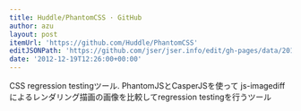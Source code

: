 ```yaml
---
title: Huddle/PhantomCSS · GitHub
author: azu
layout: post
itemUrl: 'https://github.com/Huddle/PhantomCSS'
editJSONPath: 'https://github.com/jser/jser.info/edit/gh-pages/data/2012/12/index.json'
date: '2012-12-19T12:26:00+00:00'
---
```

CSS regression testingツール.
PhantomJSとCasperJSを使って js-imagediff によるレンダリング描画の画像を比較してregression testingを行うツール
